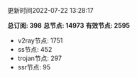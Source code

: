 更新时间2022-07-22 13:28:17

**总订阅: 398**
**总节点: 14973**
**有效节点: 2595**
- v2ray节点: 1751
- ss节点: 452
- trojan节点: 297
- ssr节点: 95
